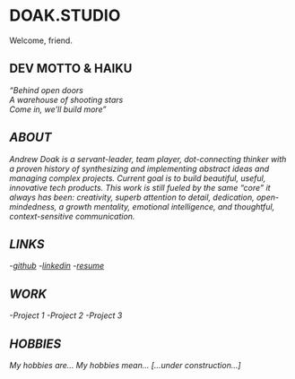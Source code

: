 # DOAK.STUDIO
Welcome, friend.

## DEV MOTTO & HAIKU
<i>“Behind open doors <br/>
A warehouse of shooting stars <br/>
Come in, we'll build more”<i> <br/>

## ABOUT
Andrew Doak is a servant-leader, team player, dot-connecting thinker with a proven history of synthesizing and implementing abstract ideas and managing complex projects. Current goal is to build beautiful, useful, innovative tech products. This work is still fueled by the same “core” it always has been: creativity, superb attention to detail, dedication, open-mindedness, a growth mentality, emotional intelligence, and thoughtful, context-sensitive communication.

## LINKS
-<a href="https://github.com/andrewdoak/" target="_blank" style="font-size: 1em">github</a>
-<a href="https://www.linkedin.com/in/doak-andrew/" target="_blank" style="font-size: 1em">linkedin</a>
-<a href="https://github.com/andrewdoak/doak.studio/blob/main/andrew-doak_resume.pdf" target="_blank" style="font-size: 1em">resume</a>


## WORK
-Project 1
-Project 2
-Project 3

## HOBBIES
My hobbies are...
My hobbies mean...
[...under construction...]
